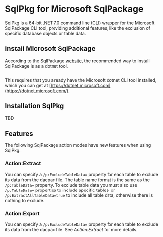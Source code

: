 # SqlPkg for Microsoft SqlPackage

SqlPkg is a 64-bit .NET 7.0 command line (CLI) wrapper for the Microsoft SqlPackage CLI tool, providing additional features, like the exclusion of specific database objects or table data.

## Install Microsoft SqlPackage

According to the SqlPackage [website](https://learn.microsoft.com/en-us/sql/tools/sqlpackage/sqlpackage), the recommended way to install SqlPackage is as a dotnet tool.

```dotnet tool install -g microsoft.sqlpackage
```

This requires that you already have the Microsoft dotnet CLI tool installed, which you can get at [https://dotnet.microsoft.com](https://dotnet.microsoft.com/).

## Installation SqlPkg

TBD

## Features

The following SqlPackage action modes have new features when using SqlPkg.

### Action:Extract

You can specify a `/p:ExcludeTableData=` property for each table to exclude its data from the dacpac file. The table name format is the same as the `/p:TableData=` property. To exclude table data you must also use `/p:TableData=` properties to include specific tables, or `/p:ExtractAllTableData=true` to include all table data, otherwise there is nothing to exclude.

### Action:Export

You can specify a `/p:ExcludeTableData=` property for each table to exclude its data from the dacpac file. See *Action:Extract* for more details.
